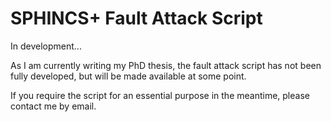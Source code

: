 # SPHINCS+ Fault Attack Script

In development...

As I am currently writing my PhD thesis, the fault attack script has not been fully developed, but will be made available at some point.

If you require the script for an essential purpose in the meantime, please contact me by email.